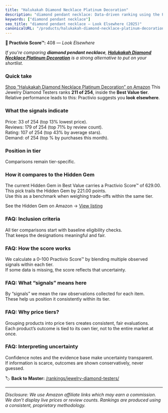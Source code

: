 ```yaml
---
title: "Halukakah Diamond Necklace Platinum Decoration"
description: "diamond pendant necklace: Data-driven ranking using the Practivio Score™. Positioned by quality, value, demand, findability, momentum."
keywords: ["diamond pendant necklace"]
seo_title: "diamond pendant necklace — Look Elsewhere (2025)"
canonicalURL: "/products/halukakah-diamond-necklace-platinum-decoration-B0B9Y6SHVJ/"
---
```


**🚫 Practivio Score™:** 408 — _Look Elsewhere_


*If you're comparing **diamond pendant necklace**, **[Halukakah Diamond Necklace Platinum Decoration](https://www.amazon.com/dp/B0B9Y6SHVJ?tag=practivio-20)** is a strong alternative to put on your shortlist.*
### Quick take
[Shop “Halukakah Diamond Necklace Platinum Decoration” on Amazon](https://www.amazon.com/dp/B0B9Y6SHVJ?tag=practivio-20)
This Jewelry Diamond Testers ranks **211 of 254**, inside the **Best Value tier**.  
Relative performance leads to this: Practivio suggests you **look elsewhere**.

### What the signals indicate
Price: 33 of 254 (top 13% lowest price).  
Reviews: 179 of 254 (top 71% by review count).  
Rating: 107 of 254 (top 43% by average stars).  
Demand:  of 254 (top % by purchases this month).

### Position in tier
Comparisons remain tier-specific.

### How it compares to the Hidden Gem
The current Hidden Gem in Best Value carries a Practivio Score™ of 629.00.  
This pick trails the Hidden Gem by 221.00 points.  
Use this as a benchmark when weighing trade-offs within the same tier.  

See the Hidden Gem on Amazon → [View listing](https://www.amazon.com/dp/B0CPHMR3P8?tag=practivio-20)

### FAQ: Inclusion criteria
All tier comparisons start with baseline eligibility checks.  
That keeps the designations meaningful and fair.

### FAQ: How the score works
We calculate a 0–100 Practivio Score™ by blending multiple observed signals within each tier.  
If some data is missing, the score reflects that uncertainty.

### FAQ: What “signals” means here
By “signals” we mean the raw observations collected for each item.  
These help us position it consistently within its tier.

### FAQ: Why price tiers?
Grouping products into price tiers creates consistent, fair evaluations.  
Each product’s outcome is tied to its own tier, not to the entire market at once.

### FAQ: Interpreting uncertainty
Confidence notes and the evidence base make uncertainty transparent.  
If information is scarce, outcomes are shown conservatively, never guessed.


🏷️ **Back to Master:** [/rankings/jewelry-diamond-testers/](/rankings/jewelry-diamond-testers/)

---
_Disclosure: We use Amazon affiliate links which may earn a commission. We don’t display live prices or review counts. Rankings are produced using a consistent, proprietary methodology._
